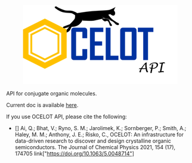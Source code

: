 <p align="center"> <img src="./docs/_images/api_small.png"></p>


API for conjugate organic molecules.

Current doc is available [here](https://caer200.github.io/ocelot_api/).


If you use OCELOT API, please cite the following:

- [] Ai, Q.; Bhat, V.; Ryno, S. M.; Jarolimek, K.; Sornberger, P.; Smith, A.; Haley, M. M.; Anthony, J. E.; Risko, C., OCELOT: An infrastructure for data-driven research to discover and design crystalline organic semiconductors. The Journal of Chemical Physics 2021, 154 (17), 174705 link["https://doi.org/10.1063/5.0048714"]

